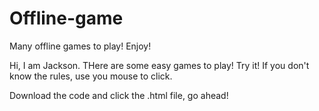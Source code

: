 # Offline-game
Many offline games to play! Enjoy!

Hi, I am Jackson.
THere are some easy games to play! Try it! 
If you don't know the rules, use you mouse to click.

Download the code and click the .html file, go ahead!
